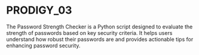 # PRODIGY_03
The Password Strength Checker is a Python script designed to evaluate the strength of passwords based on key security criteria. It helps users understand how robust their passwords are and provides actionable tips for enhancing password security.
